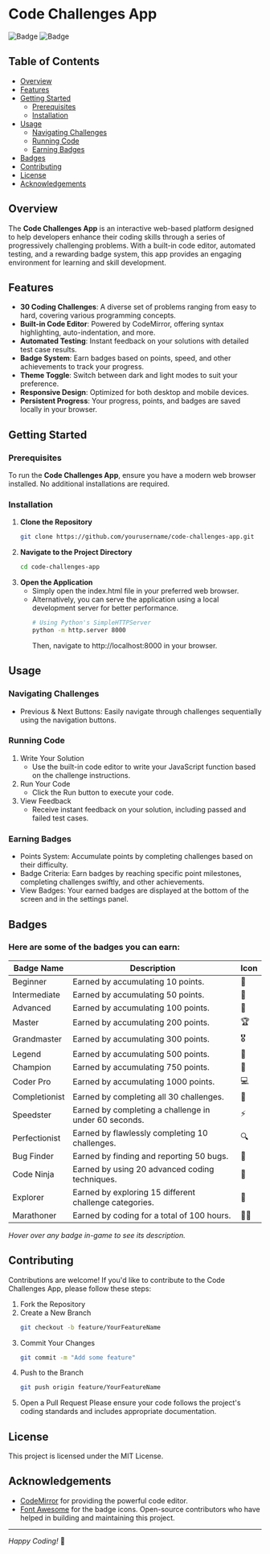 # Code Challenges App

![Badge](https://img.shields.io/badge/Level-30-brightgreen) ![Badge](https://img.shields.io/badge/Badges-15-blue)

## Table of Contents

- [Overview](#overview)
- [Features](#features)
- [Getting Started](#getting-started)
  - [Prerequisites](#prerequisites)
  - [Installation](#installation)
- [Usage](#usage)
  - [Navigating Challenges](#navigating-challenges)
  - [Running Code](#running-code)
  - [Earning Badges](#earning-badges)
- [Badges](#badges)
- [Contributing](#contributing)
- [License](#license)
- [Acknowledgements](#acknowledgements)

## Overview

The **Code Challenges App** is an interactive web-based platform designed to help developers enhance their coding skills through a series of progressively challenging problems. With a built-in code editor, automated testing, and a rewarding badge system, this app provides an engaging environment for learning and skill development.

## Features

- **30 Coding Challenges**: A diverse set of problems ranging from easy to hard, covering various programming concepts.
- **Built-in Code Editor**: Powered by CodeMirror, offering syntax highlighting, auto-indentation, and more.
- **Automated Testing**: Instant feedback on your solutions with detailed test case results.
- **Badge System**: Earn badges based on points, speed, and other achievements to track your progress.
- **Theme Toggle**: Switch between dark and light modes to suit your preference.
- **Responsive Design**: Optimized for both desktop and mobile devices.
- **Persistent Progress**: Your progress, points, and badges are saved locally in your browser.

## Getting Started

### Prerequisites

To run the **Code Challenges App**, ensure you have a modern web browser installed. No additional installations are required.

### Installation

1. **Clone the Repository**
   ```bash
   git clone https://github.com/yourusername/code-challenges-app.git
   ```
2. **Navigate to the Project Directory**
    ```bash
    cd code-challenges-app
    ```
3. **Open the Application**
    - Simply open the index.html file in your preferred web browser.
    - Alternatively, you can serve the application using a local development server for better performance.
        ```bash
        # Using Python's SimpleHTTPServer
        python -m http.server 8000
        ```
        Then, navigate to http://localhost:8000 in your browser.

## Usage

### Navigating Challenges

- Previous & Next Buttons: Easily navigate through challenges sequentially using the navigation buttons.

### Running Code

1. Write Your Solution
    - Use the built-in code editor to write your JavaScript function based on the challenge instructions.
2. Run Your Code
    - Click the Run button to execute your code.
3. View Feedback
    - Receive instant feedback on your solution, including passed and failed test cases.

### Earning Badges

- Points System: Accumulate points by completing challenges based on their difficulty.
- Badge Criteria: Earn badges by reaching specific point milestones, completing challenges swiftly, and other achievements.
- View Badges: Your earned badges are displayed at the bottom of the screen and in the settings panel.

## Badges
### Here are some of the badges you can earn:

| Badge Name | Description | Icon |
| ---------- | ----------- | ---- |
| Beginner | Earned by accumulating 10 points. | 🥉 |
| Intermediate | Earned by accumulating 50 points. | 🥈 |
| Advanced | Earned by accumulating 100 points. | 🥇 |
| Master | Earned by accumulating 200 points. | 🏆 |
| Grandmaster | Earned by accumulating 300 points. | 🎖️ |
| Legend | Earned by accumulating 500 points. | 🌟 |
| Champion | Earned by accumulating 750 points. | 🏅 |
| Coder Pro | Earned by accumulating 1000 points. | 💻 |
| Completionist | Earned by completing all 30 challenges. | 🎯 |
| Speedster | Earned by completing a challenge in under 60 seconds. | ⚡ |
| Perfectionist | Earned by flawlessly completing 10 challenges. | 🔍 |
| Bug Finder | Earned by finding and reporting 50 bugs. | 🐛 |
| Code Ninja | Earned by using 20 advanced coding techniques. | 🥷 |
| Explorer | Earned by exploring 15 different challenge categories. | 🧭 |
| Marathoner | Earned by coding for a total of 100 hours. | 🏃‍♂️ |
*Hover over any badge in-game to see its description.*

## Contributing

Contributions are welcome! If you'd like to contribute to the Code Challenges App, please follow these steps:
1. Fork the Repository
2. Create a New Branch
    ```bash
    git checkout -b feature/YourFeatureName
    ```
3. Commit Your Changes
    ```bash
    git commit -m "Add some feature"
    ```
4. Push to the Branch
    ```bash
    git push origin feature/YourFeatureName
    ```
5. Open a Pull Request
Please ensure your code follows the project's coding standards and includes appropriate documentation.

## License

This project is licensed under the MIT License.

## Acknowledgements

- [CodeMirror](https://codemirror.net/) for providing the powerful code editor.
- [Font Awesome](https://fontawesome.com/) for the badge icons.
Open-source contributors who have helped in building and maintaining this project.
---
*Happy Coding!* 🚀
